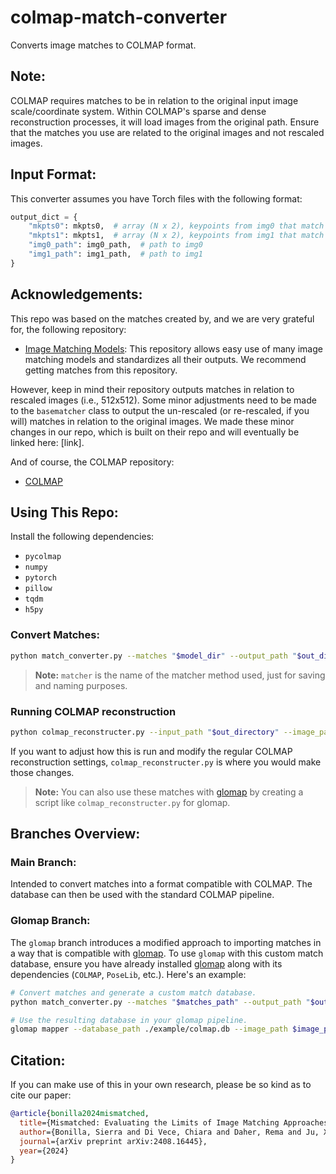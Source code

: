 # colmap-match-converter

Converts image matches to COLMAP format.

## Note:

COLMAP requires matches to be in relation to the original input image scale/coordinate system. Within COLMAP's sparse and dense reconstruction processes, it will load images from the original path. Ensure that the matches you use are related to the original images and not rescaled images.

## Input Format:

This converter assumes you have Torch files with the following format:

```python
output_dict = {
    "mkpts0": mkpts0,  # array (N x 2), keypoints from img0 that match mkpts1 
    "mkpts1": mkpts1,  # array (N x 2), keypoints from img1 that match mkpts0 
    "img0_path": img0_path,  # path to img0  
    "img1_path": img1_path,  # path to img1
}
```
        
## Acknowledgements:

This repo was based on the matches created by, and we are very grateful for, the following repository:

- [Image Matching Models](https://github.com/gmberton/image-matching-models): This repository allows easy use of many image matching models and standardizes all their outputs. We recommend getting matches from this repository.

However, keep in mind their repository outputs matches in relation to rescaled images (i.e., 512x512). Some minor adjustments need to be made to the `basematcher` class to output the un-rescaled (or re-rescaled, if you will) matches in relation to the original images. We made these minor changes in our repo, which is built on their repo and will eventually be linked here: [link].

And of course, the COLMAP repository:

- [COLMAP](https://github.com/colmap/colmap)

## Using This Repo:

Install the following dependencies:
- `pycolmap`
- `numpy`
- `pytorch`
- `pillow`
- `tqdm`
- `h5py`

### Convert Matches:

```bash
python match_converter.py --matches "$model_dir" --output_path "$out_directory" --img_dir "$img_dir" --matcher "$matcher"
```
> **Note:** `matcher` is the name of the matcher method used, just for saving and naming purposes.

### Running COLMAP reconstruction
```bash
python colmap_reconstructer.py --input_path "$out_directory" --image_path "$img_dir"
```
If you want to adjust how this is run and modify the regular COLMAP reconstruction settings, `colmap_reconstructer.py` is where you would make those changes.

> **Note:** You can also use these matches with [glomap](https://github.com/colmap/glomap) by creating a script like `colmap_reconstructer.py` for glomap.

## Branches Overview:

### Main Branch: 
Intended to convert matches into a format compatible with COLMAP. The database can then be used with the standard COLMAP pipeline.

### Glomap Branch: 
The `glomap` branch introduces a modified approach to importing matches in a way that is compatible with [glomap](https://github.com/colmap/glomap). To use `glomap` with this custom match database, ensure you have already installed [glomap](https://github.com/colmap/glomap) along with its dependencies (`COLMAP`, `PoseLib`, etc.). Here's an example:

```bash
# Convert matches and generate a custom match database.
python match_converter.py --matches "$matches_path" --output_path "$out_directory" --img_dir "$img_dir" --matcher "aliked-lg"

# Use the resulting database in your glomap pipeline.
glomap mapper --database_path ./example/colmap.db --image_path $image_path --output_path ./example 
```

## Citation:

If you can make use of this in your own research, please be so kind as to cite our paper:

```bibtex
@article{bonilla2024mismatched,
  title={Mismatched: Evaluating the Limits of Image Matching Approaches and Benchmarks},
  author={Bonilla, Sierra and Di Vece, Chiara and Daher, Rema and Ju, Xinwei and Stoyanov, Danail and Vasconcelos, Francisco and Bano, Sophia},
  journal={arXiv preprint arXiv:2408.16445},
  year={2024}
}
```

